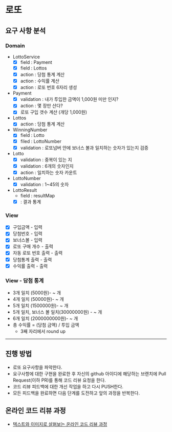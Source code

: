 # 로또
## 요구 사항 분석

### Domain
* LottoService
  - [x] field : Payment
  - [x] field : Lottos
  - [x] action : 당첨 통계 계산
  - [x] action : 수익률 계산
  - [x] action : 로또 번호 6자리 생성
* Payment
  - [x] validation : 내가 투입한 금액이 1,000원 미만 인지?
  - [x] action : 몇 장만 산다?
  - [x] 로또 구입 갯수 계산 (개당 1,000원)
* Lottos
  - [x] action : 당첨 통계 계산
* WinningNumber
  - [x] field : Lotto
  - [x] filed : LottoNumber
  - [x] validation : 로또넘버 안에 보너스 볼과 일치하는 숫자가 있는지 검증
* Lotto
  - [x] validation : 중복이 있는 지
  - [x] validation : 6개의 숫자인지
  - [x] action : 일치하는 숫자 카운트
* LottoNumber
  - [x] validation : 1~45의 숫자
* LottoResult
  - field : resultMap
  - [x] : 결과 통계

### View
* [x] 구입금액 - 입력
* [x] 당첨번호 - 입력
* [x] 보너스볼 - 입력
* [x] 로또 구매 개수 - 출력
* [x] 자동 로또 번호 출력 - 출력
* [x] 당첨통계 출력 - 출력
* [x] 수익률 출력 - 출력

### View - 담첨 통계
* 3개 일치 (5000원)- ~ 개 
* 4개 일치 (50000원)- ~ 개
* 5개 일치 (1500000원)- ~ 개 
* 5개 일치, 보너스 볼 일치(30000000원) - ~ 개 
* 6개 일치 (2000000000원)- ~ 개
* 총 수익률 = (당첨 금액) / 투입 금액
  * 3째 자리에서 round up

----
## 진행 방법
* 로또 요구사항을 파악한다.
* 요구사항에 대한 구현을 완료한 후 자신의 github 아이디에 해당하는 브랜치에 Pull Request(이하 PR)를 통해 코드 리뷰 요청을 한다.
* 코드 리뷰 피드백에 대한 개선 작업을 하고 다시 PUSH한다.
* 모든 피드백을 완료하면 다음 단계를 도전하고 앞의 과정을 반복한다.

## 온라인 코드 리뷰 과정
* [텍스트와 이미지로 살펴보는 온라인 코드 리뷰 과정](https://github.com/next-step/nextstep-docs/tree/master/codereview)
